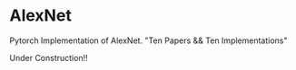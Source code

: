 # AlexNet
Pytorch Implementation of AlexNet. "Ten Papers &amp;&amp; Ten Implementations"

Under Construction!!
